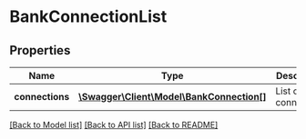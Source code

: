 # BankConnectionList

## Properties
Name | Type | Description | Notes
------------ | ------------- | ------------- | -------------
**connections** | [**\Swagger\Client\Model\BankConnection[]**](BankConnection.md) | List of bank connections | 

[[Back to Model list]](../README.md#documentation-for-models) [[Back to API list]](../README.md#documentation-for-api-endpoints) [[Back to README]](../README.md)


